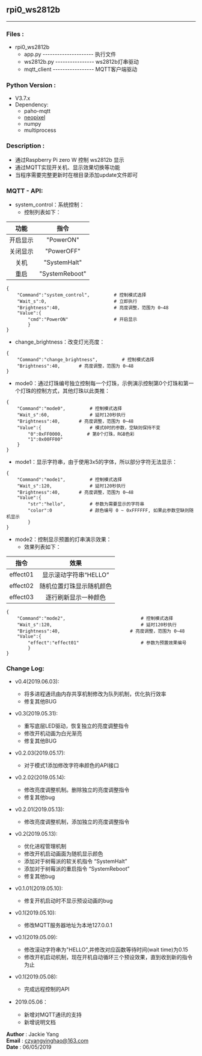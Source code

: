 ## rpi0_ws2812b
----------------------------------------------------

### Files :
- rpi0_ws2812b
	- app.py --------------------- 执行文件
	- ws2812b.py ---------------- ws2812b灯串驱动
    - mqtt_client ----------------- MQTT客户端驱动


### Python Version : 
- V3.7.x
- Dependency:
    - paho-mqtt
    - [neopixel](https://learn.adafruit.com/adafruit-neopixel-uberguide/python-circuitpython)
    - numpy
    - multiprocess


### Description :
- 通过Raspberry Pi zero W 控制 ws2812b 显示
- 通过MQTT实现开关机、显示效果切换等功能
- 当程序需要完整更新时在根目录添加update文件即可


### MQTT - API:

- system_control：系统控制：
    - 控制列表如下：
    
|  功能  |  指令  |  
| :----: | :----: |  
|  开启显示  |  "PowerON" |
|  关闭显示  |  "PowerOFF" |
|    关机    |  "SystemHalt"  |
|    重启    |  "SystemReboot"  |

```
{
    "Command":"system_control",         # 控制模式选择
    "Wait_s":0,                         # 立即执行
    "Brightness":40,                    # 亮度调整，范围为 0~48
    "Value":{
        "cmd":"PowerON"                 # 开启显示
        }
}
```
- change_brightness：改变灯光亮度：
```
{
    "Command":"change_brightness",         # 控制模式选择
    "Brightness":40,       # 亮度调整，范围为 0~48
}
```
- mode0：通过灯珠编号独立控制每一个灯珠，示例演示控制第0个灯珠和第一个灯珠的控制方式，其他灯珠以此类推：
```
{
    "Command":"mode0",         # 控制模式选择
    "Wait_s":60,               # 延时120秒执行
    "Brightness":40,       # 亮度调整，范围为 0~48
    "Value":{                  # 模式0时的参数，空缺则保持不变
        "0":0xFF0000,         # 第0个灯珠，RGB色彩
        "1":0x00FF00"
    }
}
```
- mode1：显示字符串，由于使用3x5的字体，所以部分字符无法显示：
```
{
    "Command":"mode1",         # 控制模式选择
    "Wait_s":120,              # 延时120秒执行
    "Brightness":40,       # 亮度调整，范围为 0~48
    "Value":{
        "str":"hello",         # 参数为需要显示的字符串
        "color":0              # 颜色编号 0 ~ 0xFFFFFF, 如果此参数空缺则随机显示
        }
}
```
- mode2：控制显示预置的灯串演示效果：
    - 效果列表如下：  

|   指令   |  效果  |
| :------: | :----: |
|  effect01  |  显示滚动字符串“HELLO” |  
|  effect02  |  随机位置灯珠显示随机颜色 |
|  effect03  |  逐行刷新显示一种颜色 |

```
{
    "Command":"mode2",                            # 控制模式选择
    "Wait_s":120,                                 # 延时120秒执行
    "Brightness":40,                          # 亮度调整，范围为 0~48
    "Value":{
        "effect":"effect01"                       # 参数为预置效果编号
        }
}
```

### Change Log:

- v0.4(2019.06.03):
    - 将多进程通讯由内存共享机制修改为队列机制，优化执行效率
    - 修复其他BUG

- v0.3(2019.05.31):
    - 重写底层LED驱动，恢复独立的亮度调整指令
    - 修改开机动画为白光渐亮
    - 修复其他BUG

- v0.2.03(2019.05.17):
    - 对于模式1添加修改字符串颜色的API接口

- v0.2.02(2019.05.14):
    - 修改亮度调整机制。删除独立的亮度调整指令
    - 修复其他bug

- v0.2.01(2019.05.13):
    - 修改亮度调整机制，添加独立的亮度调整指令

- v0.2(2019.05.13):
    - 优化进程管理机制
    - 修改开机启动画面为随机显示颜色
    - 添加对于树莓派的软关机指令 “SystemHalt”
    - 添加对于树莓派的重启指令 “SystemReboot”
    - 修复其他bug

- v0.1.01(2019.05.10):
    - 修复开机启动时不显示预设动画的bug

- v0.1(2019.05.10):
    - 修改MQTT服务器地址为本地127.0.0.1

- v0.1(2019.05.09):
    - 修改滚动字符串为"HELLO",并修改对应函数等待时间(wait time)为0.15
    - 修改开机启动机制，现在开机自动循环三个预设效果，直到收到新的指令为止

- v0.1(2019.05.08):
    - 完成远程控制的API

- 2019.05.06：
    - 新增对MQTT通讯的支持
    - 新增说明文档


**Author**         : Jackie Yang  
**Email**          : czyangyinghao@163.com  
**Date**           : 06/05/2019
